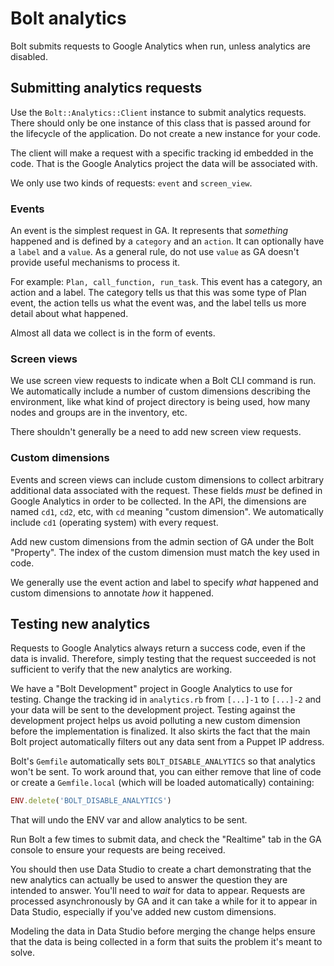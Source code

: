# Bolt analytics

Bolt submits requests to Google Analytics when run, unless analytics are disabled. 

## Submitting analytics requests

Use the `Bolt::Analytics::Client` instance to submit analytics requests. There
should only be one instance of this class that is passed around for the
lifecycle of the application. Do not create a new instance for your code.

The client will make a request with a specific tracking id embedded in the
code. That is the Google Analytics project the data will be associated with.

We only use two kinds of requests: `event` and `screen_view`.

### Events

An event is the simplest request in GA. It represents that _something_ happened
and is defined by a `category` and an `action`. It can optionally have a
`label` and a `value`. As a general rule, do not use `value` as GA doesn't
provide useful mechanisms to process it.

For example: `Plan, call_function, run_task`. This event has a category, an
action and a label. The category tells us that this was some type of Plan
event, the action tells us what the event was, and the label tells us more
detail about what happened.

Almost all data we collect is in the form of events.

### Screen views

We use screen view requests to indicate when a Bolt CLI command is run. We
automatically include a number of custom dimensions describing the environment,
like what kind of project directory is being used, how many nodes and groups
are in the inventory, etc.

There shouldn't generally be a need to add new screen view requests.

### Custom dimensions

Events and screen views can include custom dimensions to collect arbitrary
additional data associated with the request. These fields *must* be defined in
Google Analytics in order to be collected. In the API, the dimensions are named
`cd1`, `cd2`, etc, with `cd` meaning "custom dimension". We automatically
include `cd1` (operating system) with every request.

Add new custom dimensions from the admin section of GA under the Bolt
"Property". The index of the custom dimension must match the key used in code.

We generally use the event action and label to specify _what_ happened and
custom dimensions to annotate _how_ it happened.

## Testing new analytics

Requests to Google Analytics always return a success code, even if the data is
invalid. Therefore, simply testing that the request succeeded is not sufficient
to verify that the new analytics are working.

We have a "Bolt Development" project in Google Analytics to use for testing.
Change the tracking id in `analytics.rb` from `[...]-1` to `[...]-2` and your
data will be sent to the development project. Testing against the development
project helps us avoid polluting a new custom dimension before the
implementation is finalized. It also skirts the fact that the main Bolt project
automatically filters out any data sent from a Puppet IP address.

Bolt's `Gemfile` automatically sets `BOLT_DISABLE_ANALYTICS` so that analytics
won't be sent. To work around that, you can either remove that line of code or
create a `Gemfile.local` (which will be loaded automatically) containing:

```rb
ENV.delete('BOLT_DISABLE_ANALYTICS')
```

That will undo the ENV var and allow analytics to be sent.

Run Bolt a few times to submit data, and check the "Realtime" tab in the GA
console to ensure your requests are being received. 

You should then use Data Studio to create a chart demonstrating that the new
analytics can actually be used to answer the question they are intended to
answer. You'll need to _wait_ for data to appear. Requests are processed
asynchronously by GA and it can take a while for it to appear in Data Studio,
especially if you've added new custom dimensions.

Modeling the data in Data Studio before merging the change helps ensure that
the data is being collected in a form that suits the problem it's meant to solve.
